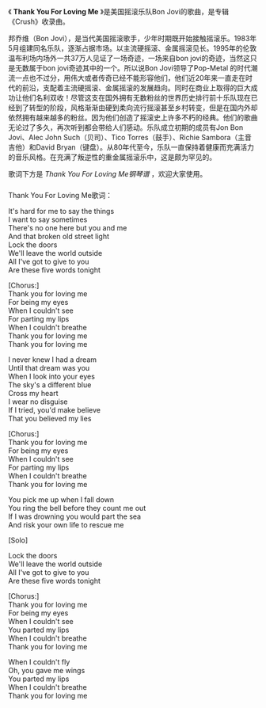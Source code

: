 

《 **Thank You For Loving Me** 》是美国摇滚乐队Bon Jovi的歌曲，是专辑《Crush》收录曲。

  

邦乔维（Bon
Jovi），是当代美国摇滚歌手，少年时期既开始接触摇滚乐。1983年5月组建同名乐队，逐渐占据市场。以主流硬摇滚、金属摇滚见长。1995年的伦敦温布利场内场外一共37万人见证了一场奇迹，一场来自bon
jovi的奇迹，当然这只是无数属于bon jovi奇迹其中的一个。所以说Bon Jovi领导了Pop-Metal
的时代潮流一点也不过分，用伟大或者传奇已经不能形容他们，他们近20年来一直走在时代的前沿，支配着主流硬摇滚、金属摇滚的发展趋向。同时在商业上取得的巨大成功让他们名利双收！尽管这支在国外拥有无数粉丝的世界历史排行前十乐队现在已经到了转型的阶段，风格渐渐由硬到柔向流行摇滚甚至乡村转变，但是在国内外却依然拥有越来越多的粉丝。因为他们创造了摇滚史上许多不朽的经典。他们的歌曲无论过了多久，再次听到都会带给人们感动。乐队成立初期的成员有Jon
Bon Jovi、Alec John Such（贝司）、Tico Torres（鼓手）、Richie Sambora（主音吉他）和David
Bryan（键盘）。从80年代至今，乐队一直保持着健康而充满活力的音乐风格。在充满了叛逆性的重金属摇滚乐中，这是颇为罕见的。

  

歌词下方是 _Thank You For Loving Me钢琴谱_ ，欢迎大家使用。

###  
Thank You For Loving Me歌词：

  

It's hard for me to say the things  
I want to say sometimes  
There's no one here but you and me  
And that broken old street light  
Lock the doors  
We'll leave the world outside  
All I've got to give to you  
Are these five words tonight

[Chorus:]  
Thank you for loving me  
For being my eyes  
When I couldn't see  
For parting my lips  
When I couldn't breathe  
Thank you for loving me  
Thank you for loving me

I never knew I had a dream  
Until that dream was you  
When I look into your eyes  
The sky's a different blue  
Cross my heart  
I wear no disguise  
If I tried, you'd make believe  
That you believed my lies

[Chorus:]  
Thank you for loving me  
For being my eyes  
When I couldn't see  
For parting my lips  
When I couldn't breathe  
Thank you for loving me

You pick me up when I fall down  
You ring the bell before they count me out  
If I was drowning you would part the sea  
And risk your own life to rescue me

[Solo]

Lock the doors  
We'll leave the world outside  
All I've got to give to you  
Are these five words tonight

[Chorus:]  
Thank you for loving me  
For being my eyes  
When I couldn't see  
You parted my lips  
When I couldn't breathe  
Thank you for loving me

When I couldn't fly  
Oh, you gave me wings  
You parted my lips  
When I couldn't breathe  
Thank you for loving me

  

